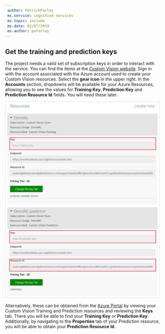 ```yaml
---
 author: PatrickFarley
 ms.service: cognitive-services
 ms.topic: include
 ms.date: 02/07/2019
 ms.author: pafarley
---
```


## Get the training and prediction keys

The project needs a valid set of subscription keys in order to interact with the service. You can find the items at the  [Custom Vision website](https://customvision.ai). Sign in with the account associated with the Azure account used to create your Custom Vision resources. Select the __gear icon__ in the upper right. In the __Accounts__ section, dropdowns will be available for your Azure Resources, allowing you to see the values for __Training Key__,  __Prediction Key__ and __Prediction Resource Id__ fields. You will need these later. 

![Image of the keys UI](../media/csharp-tutorial/training-prediction-keys.png)

 Alternatively, these can be obtained from the [Azure Portal](https://www.portal.azure.com) by viewing your Custom Vision Training and Prediction resources and reviewing the __Keys__ tab. There you will be able to find your __Training Key__ or  __Prediction Key__. Additionally, by navigating to the __Properties__ tab of your Prediction resource, you will be able to obtain your __Prediction Resource Id__.

